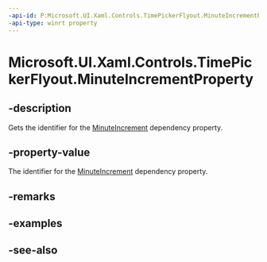```yaml
---
-api-id: P:Microsoft.UI.Xaml.Controls.TimePickerFlyout.MinuteIncrementProperty
-api-type: winrt property
---
```


<!-- Property syntax
public Windows.UI.Xaml.DependencyProperty MinuteIncrementProperty { get; }
-->

# Microsoft.UI.Xaml.Controls.TimePickerFlyout.MinuteIncrementProperty

## -description
Gets the identifier for the [MinuteIncrement](timepickerflyout_minuteincrement.md) dependency property.

## -property-value
The identifier for the [MinuteIncrement](timepickerflyout_minuteincrement.md) dependency property.

## -remarks

## -examples

## -see-also
